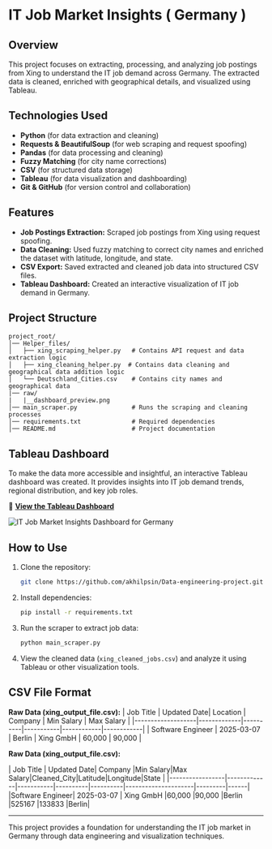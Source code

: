# IT Job Market Insights ( Germany )

## Overview
This project focuses on extracting, processing, and analyzing job postings from Xing to understand the IT job demand across Germany. The extracted data is cleaned, enriched with geographical details, and visualized using Tableau.

## Technologies Used
- **Python** (for data extraction and cleaning)
- **Requests & BeautifulSoup** (for web scraping and request spoofing)
- **Pandas** (for data processing and cleaning)
- **Fuzzy Matching** (for city name corrections)
- **CSV** (for structured data storage)
- **Tableau** (for data visualization and dashboarding)
- **Git & GitHub** (for version control and collaboration)

## Features
- **Job Postings Extraction:** Scraped job postings from Xing using request spoofing.
- **Data Cleaning:** Used fuzzy matching to correct city names and enriched the dataset with latitude, longitude, and state.
- **CSV Export:** Saved extracted and cleaned job data into structured CSV files.
- **Tableau Dashboard:** Created an interactive visualization of IT job demand in Germany.

## Project Structure
```
project_root/
│── Helper_files/
│   ├── xing_scraping_helper.py   # Contains API request and data extraction logic
│   ├── xing_cleaning_helper.py  # Contains data cleaning and geographical data addition logic
│   └── Deutschland_Cities.csv    # Contains city names and geographical data
|── raw/
|   |__dashboard_preview.png
│── main_scraper.py               # Runs the scraping and cleaning processes
│── requirements.txt              # Required dependencies
│── README.md                     # Project documentation
```

## Tableau Dashboard
To make the data more accessible and insightful, an interactive Tableau dashboard was created. It provides insights into IT job demand trends, regional distribution, and key job roles.

🔗 **[View the Tableau Dashboard](https://public.tableau.com/views/ITJobDemandAcrossGermany/CompleteDashboard)**

![IT Job Market Insights Dashboard for Germany](https://github.com/akhilpsin/Data-engineering-project/raw/dashboard_preview.png)

## How to Use
1. Clone the repository:
   ```sh
   git clone https://github.com/akhilpsin/Data-engineering-project.git
   ```
2. Install dependencies:
   ```sh
   pip install -r requirements.txt
   ```
3. Run the scraper to extract job data:
   ```sh
   python main_scraper.py
   ```
4. View the cleaned data (`xing_cleaned_jobs.csv`) and analyze it using Tableau or other visualization tools.

## CSV File Format
**Raw Data (xing_output_file.csv):**
|     Job Title     | Updated Date| Location | Company   | Min Salary | Max Salary |
|-------------------|-------------|----------|-----------|------------|------------|
| Software Engineer | 2025-03-07  | Berlin   | Xing GmbH | 60,000     | 90,000     |

**Raw Data (xing_output_file.csv):**

|    Job Title    | Updated Date|  Company  |Min Salary|Max Salary|Cleaned_City|Latitude|Longitude|State |
|-----------------|-------------|-----------|----------|----------|---------------------|---------|------|
|Software Engineer| 2025-03-07  | Xing GmbH |60,000    |90,000    |Berlin      |525167  |133833   |Berlin|

---
This project provides a foundation for understanding the IT job market in Germany through data engineering and visualization techniques.